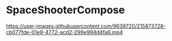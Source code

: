 # SpaceShooterCompose

https://user-images.githubusercontent.com/9639720/215873728-cb077fde-01e9-4772-acd2-299e994d4fa6.mp4

